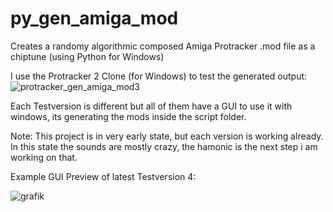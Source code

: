 # py_gen_amiga_mod
Creates a randomy algorithmic composed Amiga Protracker .mod file as a chiptune (using Python for Windows)

I use the Protracker 2 Clone (for Windows) to test the generated output:
![protracker_gen_amiga_mod3](https://github.com/user-attachments/assets/eaeac7eb-d1d5-4fb0-8989-9453153a107f)

Each Testversion is different but all of them have a GUI to use it with windows, its generating the mods inside
the script folder.

Note: This project is in very early state, but each version is working already.
In this state the sounds are mostly crazy, the hamonic is the next step i am working on that.

Example GUI Preview of latest Testversion 4:

![grafik](https://github.com/user-attachments/assets/5fc1c6d3-1519-47ae-95ef-d421bfd03b07)


